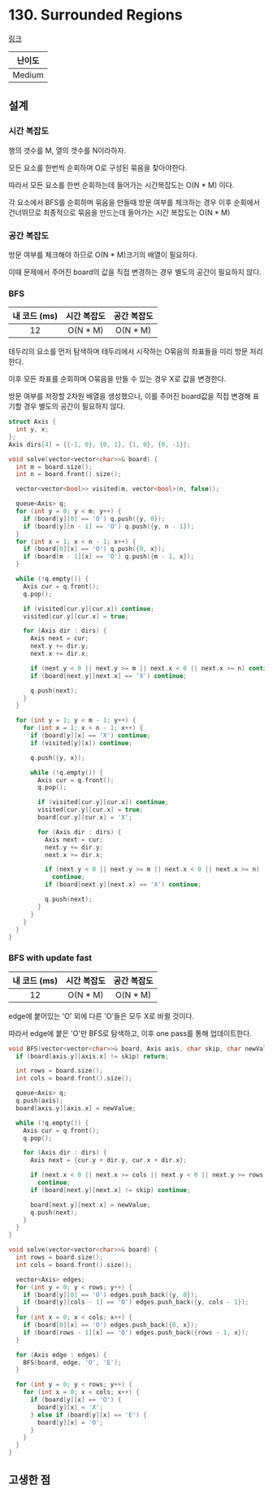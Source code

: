 # 130. Surrounded Regions

[링크](https://leetcode.com/problems/surrounded-regions/)

| 난이도 |
| :----: |
| Medium |

## 설계

### 시간 복잡도

행의 갯수를 M, 열의 갯수를 N이라하자.

모든 요소를 한번씩 순회하며 O로 구성된 묶음을 찾아야한다.

따라서 모든 요소를 한번 순회하는데 들어가는 시간복잡도는 O(N \* M) 이다.

각 요소에서 BFS를 순회하며 묶음을 만들때 방문 여부를 체크하는 경우 이후 순회에서 건너뛰므로 최종적으로 묶음을 만드는데 들어가는 시간 복잡도는 O(N \* M)

### 공간 복잡도

방문 여부를 체크해야 하므로 O(N \* M)크기의 배열이 필요하다.

이때 문제에서 주어진 board의 값을 직접 변경하는 경우 별도의 공간이 필요하지 않다.

### BFS

| 내 코드 (ms) | 시간 복잡도 | 공간 복잡도 |
| :----------: | :---------: | :---------: |
|      12      |  O(N \* M)  |  O(N \* M)  |

테두리의 요소를 먼저 탐색하며 테두리에서 시작하는 O묶음의 좌표들을 미리 방문 처리한다.

이후 모든 좌표를 순회하며 O묶음을 만들 수 있는 경우 X로 값을 변경한다.

방문 여부를 저장할 2차원 배열을 생성했으나, 이를 주어진 board값을 직접 변경해 표기할 경우 별도의 공간이 필요하지 않다.

```cpp
struct Axis {
  int y, x;
};
Axis dirs[4] = {{-1, 0}, {0, 1}, {1, 0}, {0, -1}};

void solve(vector<vector<char>>& board) {
  int m = board.size();
  int n = board.front().size();

  vector<vector<bool>> visited(m, vector<bool>(n, false));

  queue<Axis> q;
  for (int y = 0; y < m; y++) {
    if (board[y][0] == 'O') q.push({y, 0});
    if (board[y][n - 1] == 'O') q.push({y, n - 1});
  }
  for (int x = 1; x < n - 1; x++) {
    if (board[0][x] == 'O') q.push({0, x});
    if (board[m - 1][x] == 'O') q.push({m - 1, x});
  }

  while (!q.empty()) {
    Axis cur = q.front();
    q.pop();

    if (visited[cur.y][cur.x]) continue;
    visited[cur.y][cur.x] = true;

    for (Axis dir : dirs) {
      Axis next = cur;
      next.y += dir.y;
      next.x += dir.x;

      if (next.y < 0 || next.y >= m || next.x < 0 || next.x >= n) continue;
      if (board[next.y][next.x] == 'X') continue;

      q.push(next);
    }
  }

  for (int y = 1; y < m - 1; y++) {
    for (int x = 1; x < n - 1; x++) {
      if (board[y][x] == 'X') continue;
      if (visited[y][x]) continue;

      q.push({y, x});

      while (!q.empty()) {
        Axis cur = q.front();
        q.pop();

        if (visited[cur.y][cur.x]) continue;
        visited[cur.y][cur.x] = true;
        board[cur.y][cur.x] = 'X';

        for (Axis dir : dirs) {
          Axis next = cur;
          next.y += dir.y;
          next.x += dir.x;

          if (next.y < 0 || next.y >= m || next.x < 0 || next.x >= n)
            continue;
          if (board[next.y][next.x] == 'X') continue;

          q.push(next);
        }
      }
    }
  }
}
```

### BFS with update fast

| 내 코드 (ms) | 시간 복잡도 | 공간 복잡도 |
| :----------: | :---------: | :---------: |
|      12      |  O(N \* M)  |  O(N \* M)  |

edge에 붙어있는 'O' 외에 다른 'O'들은 모두 X로 바뀔 것이다.

따라서 edge에 붙은 'O'만 BFS로 탐색하고, 이후 one pass를 통해 업데이트한다.

```cpp
void BFS(vector<vector<char>>& board, Axis axis, char skip, char newValue) {
  if (board[axis.y][axis.x] != skip) return;

  int rows = board.size();
  int cols = board.front().size();

  queue<Axis> q;
  q.push(axis);
  board[axis.y][axis.x] = newValue;

  while (!q.empty()) {
    Axis cur = q.front();
    q.pop();

    for (Axis dir : dirs) {
      Axis next = {cur.y + dir.y, cur.x + dir.x};

      if (next.x < 0 || next.x >= cols || next.y < 0 || next.y >= rows)
        continue;
      if (board[next.y][next.x] != skip) continue;

      board[next.y][next.x] = newValue;
      q.push(next);
    }
  }
}

void solve(vector<vector<char>>& board) {
  int rows = board.size();
  int cols = board.front().size();

  vector<Axis> edges;
  for (int y = 0; y < rows; y++) {
    if (board[y][0] == 'O') edges.push_back({y, 0});
    if (board[y][cols - 1] == 'O') edges.push_back({y, cols - 1});
  }
  for (int x = 0; x < cols; x++) {
    if (board[0][x] == 'O') edges.push_back({0, x});
    if (board[rows - 1][x] == 'O') edges.push_back({rows - 1, x});
  }

  for (Axis edge : edges) {
    BFS(board, edge, 'O', 'E');
  }

  for (int y = 0; y < rows; y++) {
    for (int x = 0; x < cols; x++) {
      if (board[y][x] == 'O') {
        board[y][x] = 'X';
      } else if (board[y][x] == 'E') {
        board[y][x] = 'O';
      }
    }
  }
}
```

## 고생한 점
